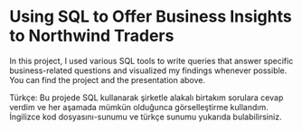 # Using SQL to Offer Business Insights to Northwind Traders
In this project, I used various SQL tools to write queries that answer specific business-related questions and visualized my findings whenever possible. You can find the project and the presentation above.

Türkçe:
Bu projede SQL kullanarak şirketle alakalı birtakım sorulara cevap verdim ve her aşamada mümkün olduğunca görselleştirme kullandım. İngilizce kod dosyasını-sunumu ve türkçe sunumu yukarıda bulabilirsiniz.
